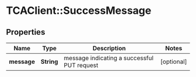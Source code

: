 # TCAClient::SuccessMessage

## Properties
Name | Type | Description | Notes
------------ | ------------- | ------------- | -------------
**message** | **String** | message indicating a successful PUT request | [optional] 

